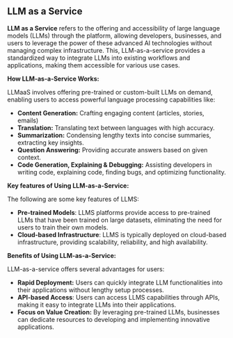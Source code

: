 ## LLM as a Service

**LLM as a Service** refers to the offering and accessibility of large language models (LLMs) through the platform, allowing developers, businesses, and users to leverage the power of these advanced AI technologies without managing complex infrastructure.  This, LLM-as-a-service provides a standardized way to integrate LLMs into existing workflows and applications, making them accessible for various use cases.

**How LLM-as-a-Service Works:** 

LLMaaS involves offering pre-trained or custom-built LLMs on demand, enabling users to access powerful language processing capabilities like:

* **Content Generation:**  Crafting engaging content (articles, stories, emails)
* **Translation:**  Translating text between languages with high accuracy.
* **Summarization:** Condensing lengthy texts into concise summaries, extracting key insights. 
* **Question Answering:** Providing accurate answers based on given context.
* **Code Generation, Explaining & Debugging:** Assisting developers in writing code, explaining code, finding bugs, and optimizing functionality. 

**Key features of Using LLM-as-a-Service:**

The following are some key features of LLMS:

* **Pre-trained Models**: LLMS platforms provide access to pre-trained LLMs that have been trained on large datasets, eliminating the need for users to train their own models.
* **Cloud-based Infrastructure**: LLMS is typically deployed on cloud-based infrastructure, providing scalability, reliability, and high availability.

**Benefits of Using LLM-as-a-Service:**

LLM-as-a-service offers several advantages for users: 

* **Rapid Deployment:** Users can quickly integrate LLM functionalities into their applications without lengthy setup processes.
* **API-based Access**: Users can access LLMS capabilities through APIs, making it easy to integrate LLMs into their applications.
* **Focus on Value Creation:** By leveraging pre-trained LLMs, businesses can dedicate resources to developing and implementing innovative applications.



